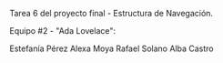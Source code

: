 Tarea 6 del proyecto final - Estructura de Navegación.

Equipo #2 - "Ada Lovelace":

Estefanía Pérez
Alexa Moya
Rafael Solano
Alba Castro
